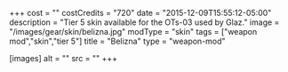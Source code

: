 +++
cost = ""
costCredits = "720"
date = "2015-12-09T15:55:12-05:00"
description = "Tier 5 skin available for the OTs-03 used by Glaz."
image = "/images/gear/skin/belizna.jpg"
modType = "skin"
tags = ["weapon mod","skin","tier 5"]
title = "Belizna"
type = "weapon-mod"

[images]
  alt = ""
  src = ""
+++

